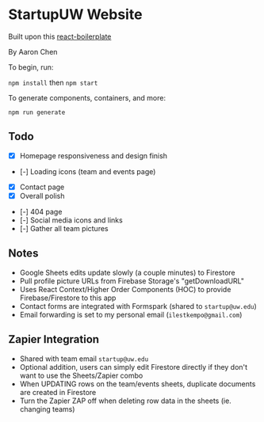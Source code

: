 # StartupUW Website

Built upon this [react-boilerplate](https://github.com/react-boilerplate/react-boilerplate)

By Aaron Chen

To begin, run: 

`npm install` then `npm start` 
    
To generate components, containers, and more:

`npm run generate`

## Todo
- [x] Homepage responsiveness and design finish
- [-] Loading icons (team and events page)
- [x] Contact page
- [x] Overall polish
- [-] 404 page
- [-] Social media icons and links
- [-] Gather all team pictures

## Notes
- Google Sheets edits update slowly (a couple minutes) to Firestore
- Pull profile picture URLs from Firebase Storage's "getDownloadURL"
- Uses React Context/Higher Order Components (HOC) to provide Firebase/Firestore to this app
- Contact forms are integrated with Formspark (shared to `startup@uw.edu`)
- Email forwarding is set to my personal email (`ilestkempo@gmail.com`)

## Zapier Integration
- Shared with team email `startup@uw.edu`
- Optional addition, users can simply edit Firestore directly if they don't want to use the Sheets/Zapier combo
- When UPDATING rows on the team/events sheets, duplicate documents are created in Firestore
- Turn the Zapier ZAP off when deleting row data in the sheets (ie. changing teams)




    

